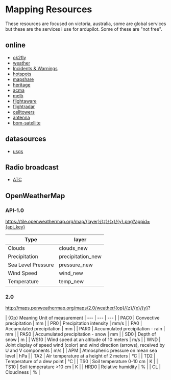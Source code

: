 # Mapping Resources
These resources are focused on victoria, australia, some are global services but these are the services i use for ardupilot. 
Some of these are "not free".

## online
* [ok2fly](https://earthexplorer.usgs.gov/)
* [weather](http://www.bom.gov.au/products/IDR023.loop.shtml)
* [Incidents & Warnings](https://www.emergency.vic.gov.au/respond/)
* [hotspots](https://hotspots.dea.ga.gov.au/)
* [mapshare](https://mapshare.vic.gov.au/MapShareVic/index.html?viewer=MapShareVic.PublicSite&locale=en-AU)
* [heritage](https://vhd.heritagecouncil.vic.gov.au/)
* [acma](https://web.acma.gov.au/rrl/site_proximity.main_page)
* [melb](http://maps.melbourne.vic.gov.au/)
* [flightaware](http://flightaware.com/live/airport/YMML)
* [flightradar](https://www.flightradar24.com/)
* [celltowers](https://www.cellmapper.net)
* [antenna](https://ozdigitaltv.com)
* [bom-satellite](http://www.bom.gov.au/australia/satellite/)
## datasources
* [usgs](https://earthexplorer.usgs.gov/)

## Radio broadcast 
* [ATC](https://www.liveatc.net/)

## OpenWeatherMap

### API-1.0
https://tile.openweathermap.org/map/{layer}/{z}/{x}/{y}.png?appid={api_key}

| Type | layer |
| --- | --- |
| Clouds | clouds_new |
| Precipitation | precipitation_new |
| Sea Level Pressure | pressure_new |
| Wind Speed | wind_new |
| Temperature | temp_new |

### 2.0
http://maps.penweathermap.org/maps/2.0/weather/{op}/{z}/{x}/{y}?

| {Op}  Meaning     Unit of measurement
| --- | --- | --- |
| PAC0    | Convective precipitation | mm |
| PR0     | Precipitation intensity | mm/s |
| PA0     | Accumulated precipitation  | mm |
| PAR0    | Accumulated precipitation - rain  | mm |
| PAS0    | Accumulated precipitation - snow   |  mm |
| SD0     | Depth of snow   | m |
| WS10    | Wind speed at an altitude of 10 meters  | m/s |
| WND     | Joint display of speed wind (color) and wind direction (arrows), received by U and V components | m/s |
| APM     | Atmospheric pressure on mean sea level | hPa |
| TA2     | Air temperature at a height of 2 meters | °C |
| TD2     | Temperature of a dew point | °C |
| TS0     | Soil temperature 0-10 сm | K |
| TS10    | Soil temperature >10 сm | K |
| HRD0    | Relative humidity  | % |
| CL      | Cloudiness  | % |

